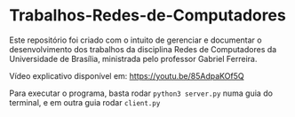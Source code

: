 # Trabalhos-Redes-de-Computadores
Este repositório foi criado com o intuito de gerenciar e documentar o desenvolvimento dos trabalhos da disciplina Redes de Computadores da Universidade de Brasília, ministrada pelo professor Gabriel Ferreira.

Vídeo explicativo disponível em: https://youtu.be/85AdpaKOf5Q

Para executar o programa, basta rodar `python3 server.py` numa guia do terminal, e em outra guia rodar `client.py`